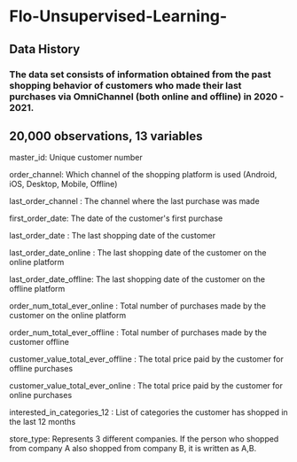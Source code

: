 # Flo-Unsupervised-Learning-
## Data History
### The data set consists of information obtained from the past shopping behavior of customers who made their last purchases via OmniChannel (both online and offline) in 2020 - 2021.
## 20,000 observations, 13 variables

master_id: Unique customer number

order_channel: Which channel of the shopping platform is used (Android, iOS, Desktop, Mobile, Offline)

last_order_channel : The channel where the last purchase was made

first_order_date: The date of the customer's first purchase

last_order_date : The last shopping date of the customer

last_order_date_online : The last shopping date of the customer on the online platform

last_order_date_offline: The last shopping date of the customer on the offline platform

order_num_total_ever_online : Total number of purchases made by the customer on the online platform

order_num_total_ever_offline : Total number of purchases made by the customer offline

customer_value_total_ever_offline : The total price paid by the customer for offline purchases

customer_value_total_ever_online : The total price paid by the customer for online purchases

interested_in_categories_12 : List of categories the customer has shopped in the last 12 months

store_type: Represents 3 different companies. If the person who shopped from company A also shopped from company B, it is written as A,B.
